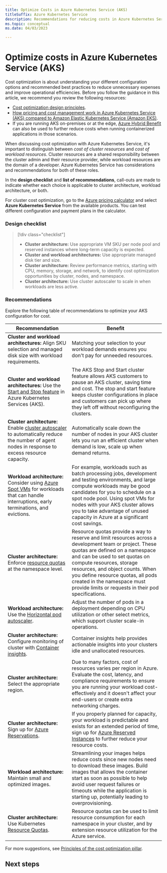 ```yaml
---
title: Optimize Costs in Azure Kubernetes Service (AKS)
titleSuffix: Azure Kubernetes Service
description: Recommendations for reducing costs in Azure Kubernetes Service (AKS).
ms.topic: conceptual
ms.date: 04/03/2023

---
```


# Optimize costs in Azure Kubernetes Service (AKS)

Cost optimization is about understanding your different configuration options and recommended best practices to reduce unnecessary expenses and improve operational efficiencies. Before you follow the guidance in this article, we recommend you review the following resources:

* [Cost optimization design principles](/azure/architecture/framework/cost/principles).
* [How pricing and cost management work in Azure Kubernetes Service (AKS) compared to Amazon Elastic Kubernetes Service (Amazon EKS)](/azure/architecture/aws-professional/eks-to-aks/cost-management).
* If you are running AKS on-premises or at the edge, [Azure Hybrid Benefit](/windows-server/get-started/azure-hybrid-benefit) can also be used to further reduce costs when running containerized applications in those scenarios.

When discussing cost optimization with Azure Kubernetes Service, it's important to distinguish between *cost of cluster resources* and *cost of workload resources*. Cluster resources are a shared responsibility between the cluster admin and their resource provider, while workload resources are the domain of a developer. Azure Kubernetes Service has considerations and recommendations for both of these roles.

In the **design checklist** and **list of recommendations**, call-outs are made to indicate whether each choice is applicable to cluster architecture, workload architecture, or both.

For cluster cost optimization, go to the [Azure pricing calculator](https://azure.microsoft.com/pricing/calculator/) and select **Azure Kubernetes Service** from the available products. You can test different configuration and payment plans in the calculator.

### Design checklist

> [!div class="checklist"]
> - **Cluster architecture:** Use appropriate VM SKU per node pool and reserved instances where long-term capacity is expected.
> - **Cluster and workload architectures:** Use appropriate managed disk tier and size.
> - **Cluster architecture:** Review performance metrics, starting with CPU, memory, storage, and network, to identify cost optimization opportunities by cluster, nodes, and namespace.
> - **Cluster architecture:** Use cluster autoscaler to scale in when workloads are less active.

### Recommendations

Explore the following table of recommendations to optimize your AKS configuration for cost.

| Recommendation | Benefit |
|----------------------------------|-----------|
|**Cluster and workload architectures:** Align SKU selection and managed disk size with workload requirements.|Matching your selection to your workload demands ensures you don't pay for unneeded resources.|
|**Cluster and workload architectures:** Use the [Start and Stop feature](/azure/aks/start-stop-cluster?tabs=azure-cli) in Azure Kubernetes Services (AKS).|The AKS Stop and Start cluster feature allows AKS customers to pause an AKS cluster, saving time and cost. The stop and start feature keeps cluster configurations in place and customers can pick up where they left off without reconfiguring the clusters.|
|**Cluster architecture:** Enable [cluster autoscaler](/azure/aks/cluster-autoscaler) to automatically reduce the number of agent nodes in response to excess resource capacity. |Automatically scale down the number of nodes in your AKS cluster lets you run an efficient cluster when demand is low, scale up when demand returns.|
|**Workload architecture:** Consider using [Azure Spot VMs](/azure/aks/spot-node-pool) for workloads that can handle interruptions, early terminations, and evictions.|For example, workloads such as batch processing jobs, development and testing environments, and large compute workloads may be good candidates for you to schedule on a spot node pool. Using spot VMs for nodes with your AKS cluster allows you to take advantage of unused capacity in Azure at a significant cost savings.|
|**Cluster architecture:** Enforce [resource quotas](/azure/aks/operator-best-practices-scheduler) at the namespace level.|Resource quotas provide a way to reserve and limit resources across a development team or project. These quotas are defined on a namespace and can be used to set quotas on compute resources, storage resources, and object counts. When you define resource quotas, all pods created in the namespace must provide limits or requests in their pod specifications.|
|**Workload architecture:** Use the [Horizontal pod autoscaler](/azure/aks/concepts-scale#horizontal-pod-autoscaler).|Adjust the number of pods in a deployment depending on CPU utilization or other select metrics, which support cluster scale-in operations.|
|**Cluster architecture:** Configure monitoring of cluster with [Container insights](/azure/azure-monitor/containers/container-insights-overview). | Container insights help provides actionable insights into your clusters idle and unallocated resources.|
|**Cluster architecture:** Select the appropriate region. |Due to many factors, cost of resources varies per region in Azure. Evaluate the cost, latency, and compliance requirements to ensure you are running your workload cost-effectively and it doesn't affect your end-users or create extra networking charges.|
|**Cluster architecture:** Sign up for [Azure Reservations](/azure/cost-management-billing/reservations/save-compute-costs-reservations). | If you properly planned for capacity, your workload is predictable and exists for an extended period of time, sign up for [Azure Reserved Instances]() to further reduce your resource costs.|
|**Workload architecture:** Maintain small and optimized images.|Streamlining your images helps reduce costs since new nodes need to download these images. Build images that allows the container start as soon as possible to help avoid user request failures or timeouts while the application is starting up, potentially leading to overprovisioning.|
|**Cluster architecture:** Use Kubernetes [Resource Quotas](/azure/aks/operator-best-practices-scheduler#enforce-resource-quotas). | Resource quotas can be used to limit resource consumption for each namespace in your cluster, and by extension resource utilization for the Azure service.|

For more suggestions, see [Principles of the cost optimization pillar](/azure/architecture/framework/cost/overview).

## Next steps
